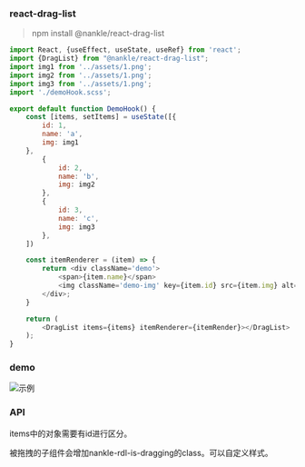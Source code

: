 ### react-drag-list

> npm install @nankle/react-drag-list

```javascript
import React, {useEffect, useState, useRef} from 'react';
import {DragList} from "@nankle/react-drag-list";
import img1 from '../assets/1.png';
import img2 from '../assets/1.png';
import img3 from '../assets/1.png';
import './demoHook.scss';

export default function DemoHook() {
    const [items, setItems] = useState([{
        id: 1,
        name: 'a',
        img: img1
    },
        {
            id: 2,
            name: 'b',
            img: img2
        },
        {
            id: 3,
            name: 'c',
            img: img3
        },
    ])

    const itemRenderer = (item) => {
        return <div className='demo'>
            <span>{item.name}</span>
            <img className='demo-img' key={item.id} src={item.img} alt=""/>
        </div>;
    }

    return (
        <DragList items={items} itemRenderer={itemRender}></DragList>
    );
}

```


### demo

![示例](https://github-1251618686.cos.ap-chengdu.myqcloud.com/react-drag-list/drag.gif)


### API
items中的对象需要有id进行区分。

被拖拽的子组件会增加nankle-rdl-is-dragging的class。可以自定义样式。
